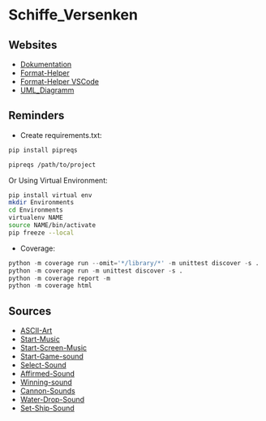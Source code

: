 # Schiffe_Versenken

## Websites

- [Dokumentation](https://docs.google.com/document/d/1rmIU5oBz-oidgIOK9n7P2pLK_jkt04A9/edit#)
- [Format-Helper](https://black.vercel.app/?version=stable&state=_Td6WFoAAATm1rRGAgAhARYAAAB0L-Wj4ABlADtdAD2IimZxl1N_W1ktIvcnCRyz_JxMldeGP3FkYC4l_yCiOWfL-S4QrUMyitkDP-9TiRumVRC_cm_kkqQAAADz8W8IWfenugABV2bVuq1xH7bzfQEAAAAABFla)
- [Format-Helper VSCode](https://dev.to/adamlombard/how-to-use-the-black-python-code-formatter-in-vscode-3lo0)
- [UML_Diagramm](https://www.yworks.com/yed-live/)

## Reminders

- Create requirements.txt:

```bash
pip install pipreqs

pipreqs /path/to/project
```

Or Using Virtual Environment:

```bash
pip install virtual env
mkdir Environments
cd Environments
virtualenv NAME
source NAME/bin/activate
pip freeze --local
```

- Coverage:

```python
python -m coverage run --omit='*/library/*' -m unittest discover -s .
python -m coverage run -m unittest discover -s .
python -m coverage report -m
python -m coverage html
```

## Sources

- [ASCII-Art](https://github.com/DawnHK/Ascii-Art/blob/master/ascii-art.de/www.ascii-art.de/ascii/ab/battleship.txt)
- [Start-Music](https://www.youtube.com/watch?v=ZpUA_kIwDT0)
- [Start-Screen-Music](https://www.youtube.com/watch?v=ZpUA_kIwDT0)
- [Start-Game-sound](https://www.youtube.com/watch?v=vIz103rCD-s)
- [Select-Sound](https://www.youtube.com/watch?v=T9N0pmLI7Jw)
- [Affirmed-Sound](https://www.youtube.com/watch?v=YNSbL-Cek1c)
- [Winning-sound](https://www.youtube.com/shorts/OZMXOfyndiw)
- [Cannon-Sounds](https://www.youtube.com/watch?v=j5DUDmPHNb0)
- [Water-Drop-Sound](https://www.youtube.com/watch?v=T90ISUd2YXo)
- [Set-Ship-Sound](https://www.youtube.com/watch?v=D9IHzv3wzqo)
